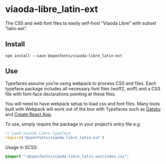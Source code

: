 
# viaoda-libre_latin-ext

The CSS and web font files to easily self-host “Viaoda Libre” with subset "latin-ext".

## Install

`npm install --save @openfonts/viaoda-libre_latin-ext`

## Use

Typefaces assume you’re using webpack to process CSS and files. Each typeface
package includes all necessary font files (woff2, woff) and a CSS file with
font-face declarations pointing at these files.

You will need to have webpack setup to load css and font files. Many tools built
with Webpack will work out of the box with Typefaces such as [Gatsby](https://github.com/gatsbyjs/gatsby)
and [Create React App](https://github.com/facebookincubator/create-react-app).

To use, simply require the package in your project’s entry file e.g.

```javascript
// Load Viaoda Libre typeface
require('@openfonts/viaoda-libre_latin-ext')
```

Usage in SCSS:
```scss
@import "~@openfonts/viaoda-libre_latin-ext/index.css";
```
